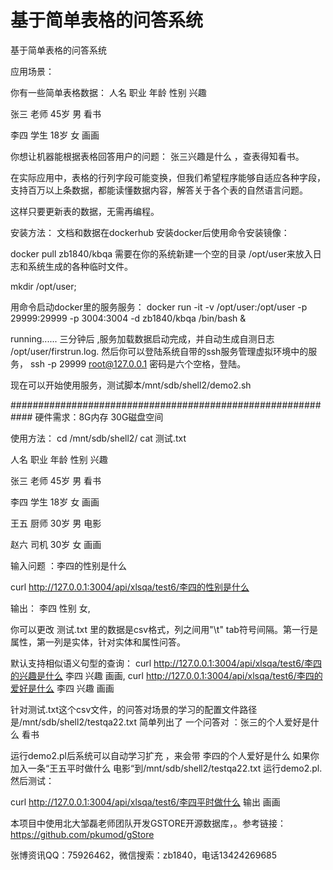 # 基于简单表格的问答系统
基于简单表格的问答系统

应用场景：

你有一些简单表格数据：
人名    职业    年龄    性别    兴趣

张三    老师    45岁    男      看书

李四    学生    18岁    女      画画

你想让机器能根据表格回答用户的问题： 张三兴趣是什么 ，查表得知看书。

在实际应用中，表格的行列字段可能变换，但我们希望程序能够自适应各种字段，支持百万以上条数据，都能读懂数据内容，解答关于各个表的自然语言问题。

这样只要更新表的数据，无需再编程。


安装方法：
文档和数据在dockerhub
安装docker后使用命令安装镜像：

docker pull zb1840/kbqa
需要在你的系统新建一个空的目录 /opt/user来放入日志和系统生成的各种临时文件。

mkdir /opt/user;

用命令启动docker里的服务服务：
docker run -it -v /opt/user:/opt/user -p 29999:29999 -p 3004:3004   -d zb1840/kbqa /bin/bash &

running......
三分钟后 ,服务加载数据启动完成，并自动生成自测日志  /opt/user/firstrun.log. 
然后你可以登陆系统自带的ssh服务管理虚拟环境中的服务，
ssh -p 29999  root@127.0.0.1
密码是六个空格，登陆。

现在可以开始使用服务，测试脚本/mnt/sdb/shell2/demo2.sh 

############################################################
硬件需求：8G内存 30G磁盘空间

使用方法：
cd /mnt/sdb/shell2/
cat 测试.txt 

人名    职业    年龄    性别    兴趣

张三    老师    45岁    男      看书

李四    学生    18岁    女      画画

王五    厨师    30岁    男      电影

赵六    司机    30岁    女      画画


输入问题 ：李四的性别是什么

curl http://127.0.0.1:3004/api/xlsqa/test6/李四的性别是什么

输出：  李四 性别 女,

你可以更改 测试.txt 里的数据是csv格式，列之间用"\t" tab符号间隔。第一行是属性，第一列是实体，针对实体和属性问答。

默认支持相似语义句型的查询：
curl http://127.0.0.1:3004/api/xlsqa/test6/李四的兴趣是什么
李四 兴趣 画画,
curl http://127.0.0.1:3004/api/xlsqa/test6/李四的爱好是什么
李四 兴趣 画画


针对测试.txt这个csv文件，的问答对场景的学习的配置文件路径是/mnt/sdb/shell2/testqa22.txt
简单列出了 一个问答对  ：张三的个人爱好是什么 看书


运行demo2.pl后系统可以自动学习扩充 ，来会带 李四的个人爱好是什么
如果你加入一条“王五平时做什么 电影“到/mnt/sdb/shell2/testqa22.txt
运行demo2.pl.然后测试：

curl http://127.0.0.1:3004/api/xlsqa/test6/李四平时做什么
输出 画画


本项目中使用北大邹磊老师团队开发GSTORE开源数据库，。参考链接：
https://github.com/pkumod/gStore


张博资讯QQ：75926462，微信搜索：zb1840，电话13424269685

